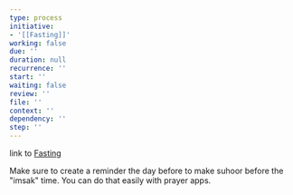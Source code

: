 ```yaml
---
type: process
initiative:
- '[[Fasting]]'
working: false
due: ''
duration: null
recurrence: ''
start: ''
waiting: false
review: ''
file: ''
context: ''
dependency: ''
step: ''
---
```


link to [Fasting](docs/sidebar1/Initiatives/worship/Fasting.md)

Make sure to create a reminder the day before to make suhoor before the "imsak" time. You can do that easily with prayer apps.
